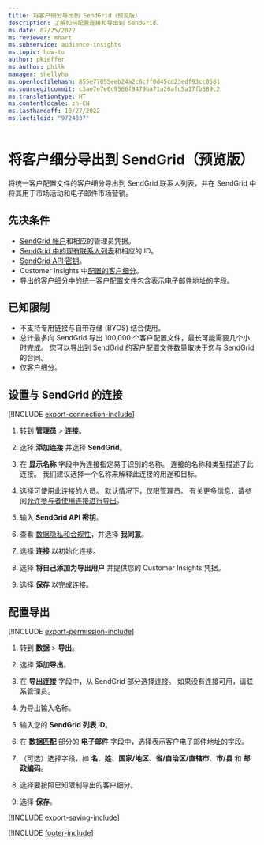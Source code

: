 ```yaml
---
title: 将客户细分导出到 SendGrid（预览版）
description: 了解如何配置连接和导出到 SendGrid。
ms.date: 07/25/2022
ms.reviewer: mhart
ms.subservice: audience-insights
ms.topic: how-to
author: pkieffer
ms.author: philk
manager: shellyha
ms.openlocfilehash: 855e77055eeb24a2c6cff0d45cd23edf93cc0581
ms.sourcegitcommit: c3ae7e7e0c9566f9479ba71a26afc5a17fb589c2
ms.translationtype: HT
ms.contentlocale: zh-CN
ms.lasthandoff: 10/27/2022
ms.locfileid: "9724837"
---
```

# <a name="export-segments-to-sendgrid-preview"></a>将客户细分导出到 SendGrid（预览版）

将统一客户配置文件的客户细分导出到 SendGrid 联系人列表，并在 SendGrid 中将其用于市场活动和电子邮件市场营销。

## <a name="prerequisites"></a>先决条件

- [SendGrid 帐户](https://sendgrid.com/)和相应的管理员凭据。
- [SendGrid 中的现有联系人列表](https://sendgrid.com/docs/ui/managing-contacts/create-and-manage-contacts/#manage-contacts)和相应的 ID。
- [SendGrid API 密钥](https://sendgrid.com/docs/ui/account-and-settings/api-keys/)。
- Customer Insights 中[配置的客户细分](segments.md)。
- 导出的客户细分中的统一客户配置文件包含表示电子邮件地址的字段。

## <a name="known-limitations"></a>已知限制

- 不支持专用链接与自带存储 (BYOS) 结合使用。
- 总计最多向 SendGrid 导出 100,000 个客户配置文件，最长可能需要几个小时完成。 您可以导出到 SendGrid 的客户配置文件数量取决于您与 SendGrid 的合同。
- 仅客户细分。

## <a name="set-up-connection-to-sendgrid"></a>设置与 SendGrid 的连接

[!INCLUDE [export-connection-include](includes/export-connection-admn.md)]

1. 转到 **管理员** > **连接**。

1. 选择 **添加连接** 并选择 **SendGrid**。

1. 在 **显示名称** 字段中为连接指定易于识别的名称。 连接的名称和类型描述了此连接。 我们建议选择一个名称来解释此连接的用途和目标。

1. 选择可使用此连接的人员。 默认情况下，仅限管理员。 有关更多信息，请参阅[允许参与者使用连接进行导出](connections.md#allow-contributors-to-use-a-connection-for-exports)。

1. 输入 **SendGrid API 密钥**。

1. 查看 [数据隐私和合规性](connections.md#data-privacy-and-compliance)，并选择 **我同意**。

1. 选择 **连接** 以初始化连接。

1. 选择 **将自己添加为导出用户** 并提供您的 Customer Insights 凭据。

1. 选择 **保存** 以完成连接。

## <a name="configure-an-export"></a>配置导出

[!INCLUDE [export-permission-include](includes/export-permission.md)]

1. 转到 **数据** > **导出**。

1. 选择 **添加导出**。

1. 在 **导出连接** 字段中，从 SendGrid 部分选择连接。 如果没有连接可用，请联系管理员。

1. 为导出输入名称。

1. 输入您的 **SendGrid 列表 ID**。

1. 在 **数据匹配** 部分的 **电子邮件** 字段中，选择表示客户电子邮件地址的字段。

1. （可选）选择字段，如 **名**、**姓**、**国家/地区**、**省/自治区/直辖市**、**市/县** 和 **邮政编码**。

1. 选择要按照已知限制导出的客户细分。

1. 选择 **保存**。

[!INCLUDE [export-saving-include](includes/export-saving.md)]

[!INCLUDE [footer-include](includes/footer-banner.md)]
